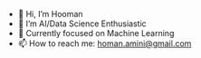 - 👋 Hi, I’m Hooman
- 👀 I’m AI/Data Science Enthusiastic
- 🌱 Currently focused on Machine Learning
- 📫 How to reach me: homan.amini@gmail.com


<!---
hoooman42/hoooman42 is a ✨ special ✨ repository because its `README.md` (this file) appears on your GitHub profile.
You can click the Preview link to take a look at your changes.
--->
